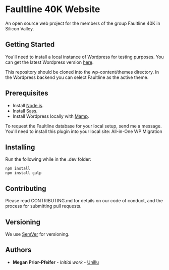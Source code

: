 # Faultline 40K Website

An open source web project for the members of the group Faultline 40K in Silicon Valley.

## Getting Started

You'll need to install a local instance of Wordpress for testing purposes. You can get the latest Wordpress version [here](https://wordpress.org/download/).

This repository should be cloned into the wp-content/themes directory. In the Wordpress backend you can select Faultline as the active theme.

## Prerequisites

* Install [Node.js](https://nodejs.org).
* Install [Sass](https://sass-lang.com/install).
* Install Wordpress locally with [Mamp](https://codex.wordpress.org/Installing_WordPress_Locally_on_Your_Mac_With_MAMP).

To request the Faultline database for your local setup, send me a message. You'll need to install this plugin into your local site: All-in-One WP Migration

## Installing

Run the following while in the .dev folder:

``````````````
npm install
npm install gulp
``````````````

## Contributing

Please read CONTRIBUTING.md for details on our code of conduct, and the process for submitting pull requests.

## Versioning

We use [SemVer](http://semver.org/) for versioning.

## Authors

* **Megan Prior-Pfeifer** - *Initial work* - [Unillu](https://github.com/unillu)
